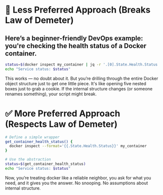 # 🚧 Less Preferred Approach (Breaks Law of Demeter)
## Here’s a beginner-friendly DevOps example: you're checking the health status of a Docker container.

``` bash
status=$(docker inspect my_container | jq -r '.[0].State.Health.Status')
echo "Service status: $status"

```

This works — no doubt about it. But you’re drilling through the entire Docker object structure just to get one little piece. It's like opening five nested boxes just to grab a cookie. If the internal structure changes (or someone renames something), your script might break.


# ✅ More Preferred Approach (Respects Law of Demeter)

``` bash
# Define a simple wrapper
get_container_health_status() {
  docker inspect --format='{{.State.Health.Status}}' my_container
}

# Use the abstraction
status=$(get_container_health_status)
echo "Service status: $status"
```

Now, you’re treating docker like a reliable neighbor, you ask for what you need, and it gives you the answer. No snooping. No assumptions about internal structure.